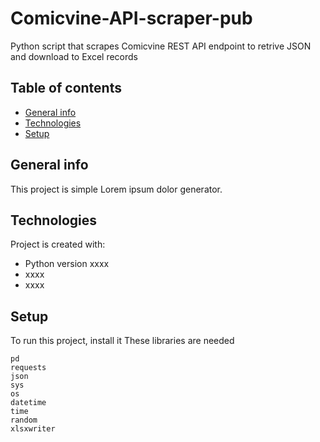 # Comicvine-API-scraper-pub
Python script that scrapes Comicvine REST API endpoint to retrive JSON and download to Excel records
## Table of contents
* [General info](#general-info)
* [Technologies](#technologies)
* [Setup](#setup)

## General info
This project is simple Lorem ipsum dolor generator.
	
## Technologies
Project is created with:
* Python version xxxx
* xxxx
* xxxx

## Setup
To run this project, install it
These libraries are needed


```
pd
requests 
json 
sys
os
datetime
time
random
xlsxwriter 
```

